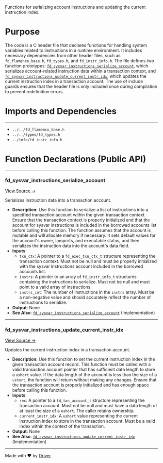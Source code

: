 <!--------------------------------------------------------------------------------->
<!-- IMPORTANT: This file is auto-generated by Driver (https://driver.ai). -------->
<!-- Manual edits may be overwritten on future commits. --------------------------->
<!--------------------------------------------------------------------------------->

Functions for serializing account instructions and updating the current instruction index.

# Purpose
The code is a C header file that declares functions for handling system variables related to instructions in a runtime environment. It includes necessary dependencies from other header files, such as `fd_flamenco_base.h`, `fd_types.h`, and `fd_instr_info.h`. The file defines two function prototypes: [`fd_sysvar_instructions_serialize_account`](<#fd_sysvar_instructions_serialize_account>), which serializes account-related instruction data within a transaction context, and [`fd_sysvar_instructions_update_current_instr_idx`](<#fd_sysvar_instructions_update_current_instr_idx>), which updates the current instruction index in a transaction account. The use of include guards ensures that the header file is only included once during compilation to prevent redefinition errors.
# Imports and Dependencies

---
- `../../fd_flamenco_base.h`
- `../../types/fd_types.h`
- `../info/fd_instr_info.h`


# Function Declarations (Public API)

---
### fd\_sysvar\_instructions\_serialize\_account<!-- {{#callable_declaration:fd_sysvar_instructions_serialize_account}} -->
[View Source →](<../../../../../../src/flamenco/runtime/sysvar/fd_sysvar_instructions.h#L8>)

Serializes instruction data into a transaction account.
- **Description**: Use this function to serialize a list of instructions into a specified transaction account within the given transaction context. Ensure that the transaction context is properly initialized and that the account for sysvar instructions is included in the borrowed accounts list before calling this function. The function assumes that the account is mutable and will allocate memory if necessary. It sets default values for the account's owner, lamports, and executable status, and then serializes the instruction data into the account's data field.
- **Inputs**:
    - `txn_ctx`: A pointer to a `fd_exec_txn_ctx_t` structure representing the transaction context. Must not be null and must be properly initialized with the sysvar instructions account included in the borrowed accounts list.
    - `instrs`: A pointer to an array of `fd_instr_info_t` structures containing the instructions to serialize. Must not be null and must point to a valid array of instructions.
    - `instrs_cnt`: The number of instructions in the `instrs` array. Must be a non-negative value and should accurately reflect the number of instructions to serialize.
- **Output**: None
- **See Also**: [`fd_sysvar_instructions_serialize_account`](<fd_sysvar_instructions.c.md#fd_sysvar_instructions_serialize_account>)  (Implementation)


---
### fd\_sysvar\_instructions\_update\_current\_instr\_idx<!-- {{#callable_declaration:fd_sysvar_instructions_update_current_instr_idx}} -->
[View Source →](<../../../../../../src/flamenco/runtime/sysvar/fd_sysvar_instructions.h#L15>)

Updates the current instruction index in a transaction account.
- **Description**: Use this function to set the current instruction index in the given transaction account record. This function must be called with a valid transaction account pointer that has sufficient data length to store a `ushort` value. If the data length of the account is less than the size of a `ushort`, the function will return without making any changes. Ensure that the transaction account is properly initialized and has enough space before calling this function.
- **Inputs**:
    - `rec`: A pointer to a `fd_txn_account_t` structure representing the transaction account. Must not be null and must have a data length of at least the size of a `ushort`. The caller retains ownership.
    - `current_instr_idx`: A `ushort` value representing the current instruction index to store in the transaction account. Must be a valid index within the context of the transaction.
- **Output**: None
- **See Also**: [`fd_sysvar_instructions_update_current_instr_idx`](<fd_sysvar_instructions.c.md#fd_sysvar_instructions_update_current_instr_idx>)  (Implementation)



---
Made with ❤️ by [Driver](https://www.driver.ai/)